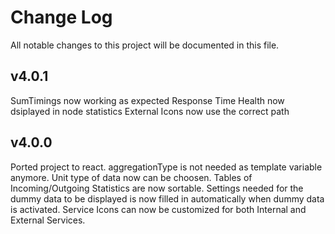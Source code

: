 # Change Log

All notable changes to this project will be documented in this file.


## v4.0.1
SumTimings now working as expected
Response Time Health now dsiplayed in node statistics
External Icons now use the correct path


## v4.0.0

Ported project to react.
aggregationType is not needed as template variable anymore.
Unit type of data now can be choosen.
Tables of Incoming/Outgoing Statistics are now sortable.
Settings needed for the dummy data to be displayed is now filled in automatically when dummy data is activated.
Service Icons can now be customized for both Internal and External Services.
